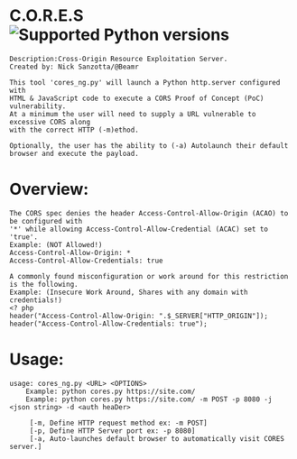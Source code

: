 # C.O.R.E.S ![Supported Python versions](https://img.shields.io/badge/python-3.6-blue.svg)
    Description:Cross-Origin Resource Exploitation Server.
    Created by: Nick Sanzotta/@Beamr
    
    This tool 'cores_ng.py' will launch a Python http.server configured with 
    HTML & JavaScript code to execute a CORS Proof of Concept (PoC) vulnerability.
    At a minimum the user will need to supply a URL vulnerable to excessive CORS along 
    with the correct HTTP (-m)ethod.
    
    Optionally, the user has the ability to (-a) Autolaunch their default browser and execute the payload.
	
# Overview:
    The CORS spec denies the header Access-Control-Allow-Origin (ACAO) to be configured with 
    '*' while allowing Access-Control-Allow-Credential (ACAC) set to 'true'.
    Example: (NOT Allowed!)
	Access-Control-Allow-Origin: *
	Access-Control-Allow-Credentials: true
	
    A commonly found misconfiguration or work around for this restriction is the following.
    Example: (Insecure Work Around, Shares with any domain with credentials!)
	<? php 
	header("Access-Control-Allow-Origin: ".$_SERVER["HTTP_ORIGIN"]);
	header("Access-Control-Allow-Credentials: true");

	
# Usage:
	usage: cores_ng.py <URL> <OPTIONS>
		Example: python cores.py https://site.com/
		Example: python cores.py https://site.com/ -m POST -p 8080 -j <json string> -d <auth heaDer>

		 [-m, Define HTTP request method ex: -m POST]
		 [-p, Define HTTP Server port ex: -p 8080]
		 [-a, Auto-launches default browser to automatically visit CORES server.]



